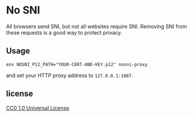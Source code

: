# No SNI

All browsers send SNI, but not all websites require SNI.
Removing SNI from these requests is a good way to protect privacy.

## Usage

```
env NOSNI_P12_PATH="YOUR-CERT-AND-KEY.p12" nosni-proxy
```

and set your HTTP proxy address to `127.0.0.1:1087`.

## license

[CC0 1.0 Universal License](https://creativecommons.org/publicdomain/zero/1.0/)
